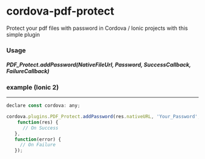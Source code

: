 # cordova-pdf-protect
Protect your pdf files with password in Cordova / Ionic projects with this simple plugin

### Usage
##### PDF_Protect.addPassword(NativeFileUrl, Password, SuccessCallback, FailureCallback)

### example (Ionic 2) ###
------------
```javascript
declare const cordova: any;

cordova.plugins.PDF_Protect.addPassword(res.nativeURL, 'Your_Password',
    function(res) {
      // On Success
   },
   function(error) {
     // On Failure 
   });

```
